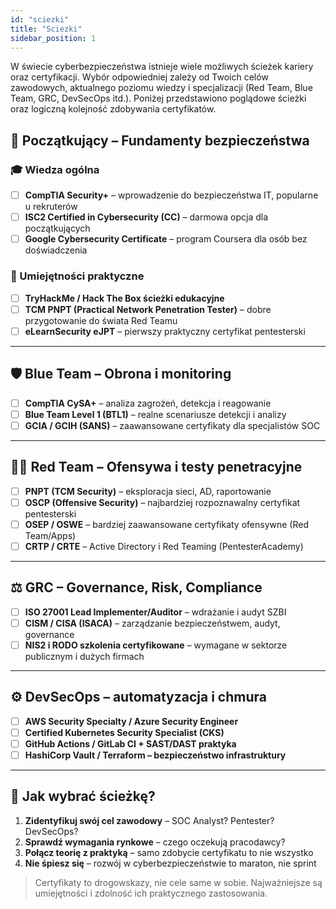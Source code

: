 ```yaml
---
id: "sciezki"
title: "Sciezki"
sidebar_position: 1
---
```


W świecie cyberbezpieczeństwa istnieje wiele możliwych ścieżek kariery oraz certyfikacji. Wybór odpowiedniej zależy od Twoich celów zawodowych, aktualnego poziomu wiedzy i specjalizacji (Red Team, Blue Team, GRC, DevSecOps itd.). Poniżej przedstawiono poglądowe ścieżki oraz logiczną kolejność zdobywania certyfikatów.

## 🧠 Początkujący – Fundamenty bezpieczeństwa

### 🎓 Wiedza ogólna
- [ ] **CompTIA Security+** – wprowadzenie do bezpieczeństwa IT, popularne u rekruterów
- [ ] **ISC2 Certified in Cybersecurity (CC)** – darmowa opcja dla początkujących
- [ ] **Google Cybersecurity Certificate** – program Coursera dla osób bez doświadczenia

### 🔧 Umiejętności praktyczne
- [ ] **TryHackMe / Hack The Box ścieżki edukacyjne**
- [ ] **TCM PNPT (Practical Network Penetration Tester)** – dobre przygotowanie do świata Red Teamu
- [ ] **eLearnSecurity eJPT** – pierwszy praktyczny certyfikat pentesterski

---

## 🛡️ Blue Team – Obrona i monitoring

- [ ] **CompTIA CySA+** – analiza zagrożeń, detekcja i reagowanie
- [ ] **Blue Team Level 1 (BTL1)** – realne scenariusze detekcji i analizy
- [ ] **GCIA / GCIH (SANS)** – zaawansowane certyfikaty dla specjalistów SOC

---

## 🕵️‍♂️ Red Team – Ofensywa i testy penetracyjne

- [ ] **PNPT (TCM Security)** – eksploracja sieci, AD, raportowanie
- [ ] **OSCP (Offensive Security)** – najbardziej rozpoznawalny certyfikat pentesterski
- [ ] **OSEP / OSWE** – bardziej zaawansowane certyfikaty ofensywne (Red Team/Apps)
- [ ] **CRTP / CRTE** – Active Directory i Red Teaming (PentesterAcademy)

---

## ⚖️ GRC – Governance, Risk, Compliance

- [ ] **ISO 27001 Lead Implementer/Auditor** – wdrażanie i audyt SZBI
- [ ] **CISM / CISA (ISACA)** – zarządzanie bezpieczeństwem, audyt, governance
- [ ] **NIS2 i RODO szkolenia certyfikowane** – wymagane w sektorze publicznym i dużych firmach

---

## ⚙️ DevSecOps – automatyzacja i chmura

- [ ] **AWS Security Specialty / Azure Security Engineer**
- [ ] **Certified Kubernetes Security Specialist (CKS)**
- [ ] **GitHub Actions / GitLab CI + SAST/DAST praktyka**
- [ ] **HashiCorp Vault / Terraform – bezpieczeństwo infrastruktury**

---

## 🧭 Jak wybrać ścieżkę?

1. **Zidentyfikuj swój cel zawodowy** – SOC Analyst? Pentester? DevSecOps?
2. **Sprawdź wymagania rynkowe** – czego oczekują pracodawcy?
3. **Połącz teorię z praktyką** – samo zdobycie certyfikatu to nie wszystko
4. **Nie śpiesz się** – rozwój w cyberbezpieczeństwie to maraton, nie sprint

> Certyfikaty to drogowskazy, nie cele same w sobie. Najważniejsze są umiejętności i zdolność ich praktycznego zastosowania.
